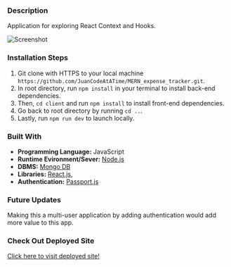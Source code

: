 ### Description

Application for exploring React Context and Hooks.

![Screenshot](./frontend/src/assets/screenshot.jpg?raw=true "Screenshot")
### Installation Steps
1. Git clone with HTTPS to your local machine ```https://github.com/JuanCodeAtATime/MERN_expense_tracker.git```.
2. In root directory, run ```npm install``` in your terminal to install back-end dependencies.  
3. Then,  ```cd client``` and run ```npm install``` to install front-end dependencies.  
4. Go back to root directory by running ``` cd .. ```.
5. Lastly, run ```npm run dev``` to launch locally.

### Built With

* **Programming Language:** JavaScript 
* **Runtime Evironment/Sever:**  [Node.js](https://nodejs.org/en/)
* **DBMS:**  [Mongo DB](https://www.mongodb.com/)
* **Libraries:** [React.js](https://reactjs.org/), 
* **Authentication:**  [Passport.js](http://www.passportjs.org/)


### Future Updates
Making this a multi-user application by adding authentication would add more value to this app. 

### Check Out Deployed Site
[Click here to visit deployed site!](https://ame-expencetracker.herokuapp.com/)

